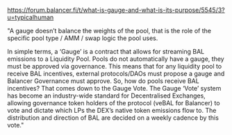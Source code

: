 

https://forum.balancer.fi/t/what-is-gauge-and-what-is-its-purpose/5545/3?u=typicalhuman

"A gauge doesn’t balance the weights of the pool, that is the role of the specific pool type / AMM / swap logic the pool uses.

In simple terms, a ‘Gauge’ is a contract that allows for streaming BAL emissions to a Liquidity Pool. Pools do not automatically have a gauge, they must be approved via governance. This means that for any liquidity pool to receive BAL incentives, external protocols/DAOs must propose a gauge and Balancer Governance must approve. So, how do pools receive BAL incentives? That comes down to the Gauge Vote. The Gauge ‘Vote’ system has become an industry-wide standard for Decentralised Exchanges, allowing governance token holders of the protocol (veBAL for Balancer) to vote and dictate which LPs the DEX’s native token emissions flow to. The distribution and direction of BAL are decided on a weekly cadence by this vote."
